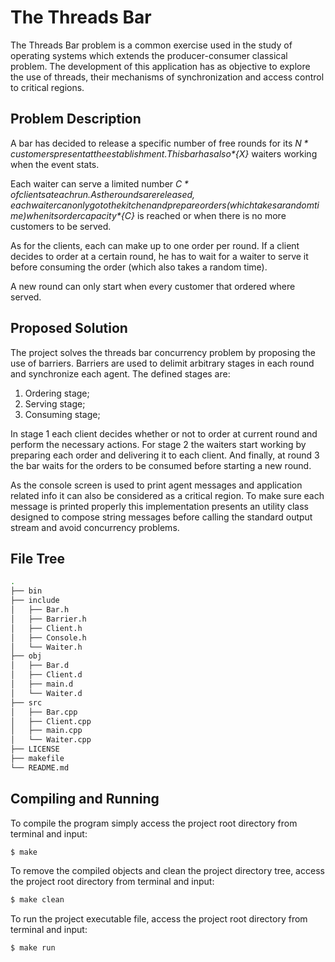 # The Threads Bar
The Threads Bar problem is a common exercise used in the study of operating systems which extends the producer-consumer
classical problem. The development of this application has as objective to explore the use of threads, their mechanisms
of synchronization and access control to critical regions.

## Problem Description
A bar has decided to release a specific number of free rounds for its *${N}* customers present at the establishment. This
bar has also *${X}* waiters working when the event stats. 

Each waiter can serve a limited number *${C}* of clients at each run. As the rounds are released, each waiter can only
go to the kitchen and prepare orders (which takes a random time) when its order capacity *${C}* is reached or when there is no more customers to be
served. 

As for the clients, each can make up to one order per round. If a client decides to order at a certain round, he has to
wait for a waiter to serve it before consuming the order (which also takes a random time).

A new round can only start when every customer that ordered where served.

## Proposed Solution
The project solves the threads bar concurrency problem by proposing the use of barriers. Barriers are used to
delimit arbitrary stages in each round and synchronize each agent. The defined stages are:

1. Ordering stage;
2. Serving stage;
3. Consuming stage;

In stage 1 each client decides whether or not to order at current round and perform the necessary actions. For stage 2 
the waiters start working by preparing each order and delivering it to each client. And finally, at round 3 the bar
waits for the orders to be consumed before starting a new round.

As the console screen is used to print agent messages and application related info it can also be considered as a
critical region. To make sure each message is printed properly this implementation presents an utility class designed to
compose string messages before calling the standard output stream and avoid concurrency problems.

## File Tree
```bash
.
├── bin
├── include
│   ├── Bar.h
│   ├── Barrier.h
│   ├── Client.h
│   ├── Console.h
│   └── Waiter.h
├── obj
│   ├── Bar.d
│   ├── Client.d
│   ├── main.d
│   └── Waiter.d
├── src
│   ├── Bar.cpp
│   ├── Client.cpp
│   ├── main.cpp
│   └── Waiter.cpp
├── LICENSE
├── makefile
└── README.md
```

## Compiling and Running
To compile the program simply access the project root directory from terminal and input:
``` bash
$ make
```
To remove the compiled objects and clean the project directory tree, access the project root directory from terminal and
input:
``` bash
$ make clean
```
To run the project executable file, access the project root directory from terminal and input:
``` bash
$ make run
```